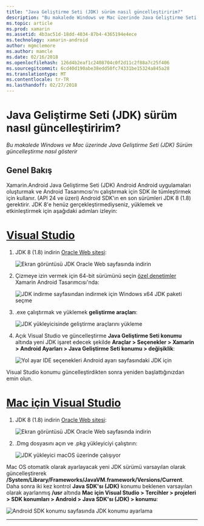 ```yaml
---
title: "Java Geliştirme Seti (JDK) sürüm nasıl güncelleştiririm?"
description: "Bu makalede Windows ve Mac üzerinde Java Geliştirme Seti (JDK) Sürüm güncelleştirme nasıl gösterir"
ms.topic: article
ms.prod: xamarin
ms.assetid: 4b3ac51d-18dd-4034-87b4-4365194e4ece
ms.technology: xamarin-android
author: mgmclemore
ms.author: mamcle
ms.date: 02/16/2018
ms.openlocfilehash: 126d4b2eaf1c2408704c0f2d11c2f88a7c25f406
ms.sourcegitcommit: 6cd40d190abe38edd50fc74331be15324a845a28
ms.translationtype: MT
ms.contentlocale: tr-TR
ms.lasthandoff: 02/27/2018
---
```

# <a name="how-do-i-update-the-java-development-kit-jdk-version"></a>Java Geliştirme Seti (JDK) sürüm nasıl güncelleştiririm?

_Bu makalede Windows ve Mac üzerinde Java Geliştirme Seti (JDK) Sürüm güncelleştirme nasıl gösterir_

## <a name="overview"></a>Genel Bakış

Xamarin.Android Java Geliştirme Seti (JDK) Android Android uygulamaları oluşturmak ve Android Tasarımcısı'nı çalıştırmak için SDK ile tümleştirmek için kullanır. (API 24 ve üzeri) Android SDK'ın en son sürümleri JDK 8 (1.8) gerektirir. JDK 8'e henüz gerçekleştirmediyseniz, yüklemek ve etkinleştirmek için aşağıdaki adımları izleyin:

# <a name="visual-studiotabvswin"></a>[Visual Studio](#tab/vswin)

1.  JDK 8 (1.8) indirin [Oracle Web sitesi](http://www.oracle.com/technetwork/java/javase/downloads/index.html):

    ![Ekran görüntüsü JDK Oracle Web sayfasında indirin](update-jdk-images/image1.png)

2.  Çizmeye izin vermek için 64-bit sürümünü seçin [özel denetimler](https://developer.xamarin.com/releases/vs/xamarin.vs_4/xamarin.vs_4.2/#androiddesignercustomcontrols) Xamarin Android Tasarımcısı'nda:

    ![JDK indirme sayfasından indirmek için Windows x64 JDK paketi seçme](update-jdk-images/image2.png)

3.  .exe çalıştırmak ve yüklemek **geliştirme araçları**:

    ![JDK yükleyicisinde geliştirme araçlarını yükleme](update-jdk-images/image3.png)

4.  Açık Visual Studio ve güncelleştirme **Java Geliştirme Seti konumu** altında yeni JDK işaret edecek şekilde **Araçlar > Seçenekler > Xamarin > Android Ayarları > Java Geliştirme Seti konumu > değişiklik**:

    ![Yol ayar IDE seçenekleri Android ayarı sayfasındaki JDK için](update-jdk-images/image4.png)

Visual Studio konumu güncelleştirdikten sonra yeniden başlattığınızdan emin olun.

# <a name="visual-studio-for-mactabvsmac"></a>[Mac için Visual Studio](#tab/vsmac)

1.  JDK 8 (1.8) indirin [Oracle Web sitesi](http://www.oracle.com/technetwork/java/javase/downloads/index.html):

    ![Ekran görüntüsü JDK Oracle Web sayfasında indirin](update-jdk-images/image1.png)

2.  .Dmg dosyasını açın ve .pkg yükleyiciyi çalıştırın:

    ![JDK yükleyici macOS üzerinde çalışıyor](update-jdk-images/image5.png)

Mac OS otomatik olarak ayarlayacak yeni JDK sürümü varsayılan olarak güncelleştirerek **/System/Library/Frameworks/JavaVM.framework/Versions/Current**. Daha sonra iki kez kontrol **Java SDK'sı (JDK)** konumu beklenen varsayılan olarak ayarlanmış **/usr** altında **Mac için Visual Studio > Tercihler > projeleri > SDK konumları > Android > Java SDK'sı (JDK) > konumu**:

![Android SDK konumu sayfasında JDK konumu ayarlama](update-jdk-images/image6.png)

-----

